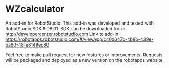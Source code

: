 # WZcalculator
An add-in for RobotStudio. This add-in was developed and tested with RobotStudio SDK 6.08.01. SDK can be downloaded from: http://developercenter.robotstudio.com
Link to add-in: 
https://robotapps.robotstudio.com/#/viewApp/c40d647c-4b8b-439e-ba60-48fe8149ec80

Feel free to make pull request for new features or improvements. Requests will be packaged and deployed as a new version on the robotapps website.
